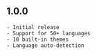 ## 1.0.0
    - Initial release
    - Support for 50+ languages
    - 10 built-in themes
    - Language auto-detection
